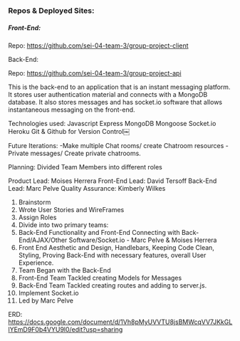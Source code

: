 ### Repos & Deployed Sites:

##### Front-End:

Repo: https://github.com/sei-04-team-3/group-project-client


Back-End:

Repo: https://github.com/sei-04-team-3/group-project-api

This is the back-end to an application that is an instant messaging platform. It stores user authentication material and connects with a MongoDB database. It also stores messages and has socket.io software that allows instantaneous messaging on the front-end.

Technologies used:
Javascript
Express
MongoDB
Mongoose
Socket.io
Heroku
Git & Github for Version Control￼

Future Iterations:
-Make multiple Chat rooms/ create Chatroom resources
-Private messages/ Create private chatrooms.

Planning:
Divided Team Members into different roles

Product Lead: Moises Herrera
Front-End Lead: David Tersoff
Back-End Lead: Marc Pelve
Quality Assurance: Kimberly Wilkes

1. Brainstorm
2. Wrote User Stories and WireFrames
3. Assign Roles
4. Divide into two primary teams:
  1. Back-End Functionality and Front-End Connecting with Back-End/AJAX/Other Software/Socket.io - Marc Pelve & Moises Herrera
  2. Front End Aesthetic and Design, Handlebars, Keeping Code Clean, Styling, Proving Back-End with necessary features, overall User Experience.
5. Team Began with the Back-End
  1. Front-End Team Tackled creating Models for Messages
  2. Back-End Team Tackled creating routes and adding to server.js.
6. Implement Socket.io
  1. Led by Marc Pelve



ERD: https://docs.google.com/document/d/1Vh8pMyUVVTU8jsBMWcqVV7JKkGLlYEmD9F0b4VYU9l0/edit?usp=sharing
